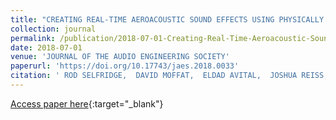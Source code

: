 ```yaml
---
title: "CREATING REAL-TIME AEROACOUSTIC SOUND EFFECTS USING PHYSICALLY DERIVED MODELS"
collection: journal
permalink: /publication/2018-07-01-Creating-Real-Time-Aeroacoustic-Sound-Effects-Using-Physically-Derived-Models
date: 2018-07-01
venue: 'JOURNAL OF THE AUDIO ENGINEERING SOCIETY'
paperurl: 'https://doi.org/10.17743/jaes.2018.0033'
citation: ' ROD SELFRIDGE,  DAVID MOFFAT,  ELDAD AVITAL,  JOSHUA REISS, &quot;CREATING REAL-TIME AEROACOUSTIC SOUND EFFECTS USING PHYSICALLY DERIVED MODELS.&quot; JOURNAL OF THE AUDIO ENGINEERING SOCIETY, 2018.'
---
```

[Access paper here](https://doi.org/10.17743/jaes.2018.0033){:target="_blank"}
